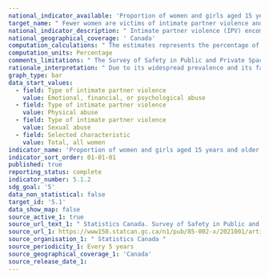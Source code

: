 ```yaml
---
national_indicator_available: 'Proportion of women and girls aged 15 years and older subjected to physical, sexual or psychological violence by a current or former intimate partner in the last 12 months'
target_name: " Fewer women are victims of intimate partner violence and sexual assault "
national_indicator_description: " Intimate partner violence (IPV) encompasses a broad range of behaviours, ranging from emotional and financial abuse to physical and sexual assault. "
national_geographical_coverage: ' Canada'
computation_calculations: " The estimates represents the percentage of all respondents, excluding those who reported that they have never been in an intimate partner relationship and those who stated that they had not had contact with any current or former intimate partner in the past 12 months. "
computation_units: Percentage
comments_limitations: " The Survey of Safety in Public and Private Spaces used a two-step question in order to ask respondents their sex at birth and their gender. This report is based on respondents’ gender; data on experiences of intimate partner violence among the transgender and non-binary population are not presented due to small sample size. "
rationale_interpretation: " Due to its widespread prevalence and its far-ranging immediate and long-term consequences for victims, their families, and for communities as a whole, IPV is considered a major public health problem (World Health Organization 2017). "
graph_type: bar
data_start_values:
  - field: Type of intimate partner violence
    value: Emotional, financial, or psychological abuse
  - field: Type of intimate partner violence
    value: Physical abuse
  - field: Type of intimate partner violence
    value: Sexual abuse
  - field: Selected characteristic
    value: Total, all women
indicator_name: 'Proportion of women and girls aged 15 years and older subjected to physical, sexual or psychological violence by a current or former intimate partner in the last 12 months'
indicator_sort_order: 01-01-01
published: true
reporting_status: complete
indicator_number: 5.1.2
sdg_goal: '5'
data_non_statistical: false
target_id: '5.1'
data_show_map: false
source_active_1: true
source_url_text_1: " Statistics Canada. Survey of Safety in Public and Private Spaces"
source_url_1: https://www150.statcan.gc.ca/n1/pub/85-002-x/2021001/article/00003/tbl/tbl01a-eng.htm
source_organisation_1: " Statistics Canada "
source_periodicity_1: Every 5 years
source_geographical_coverage_1: 'Canada'
source_release_date_1: 
---
```


